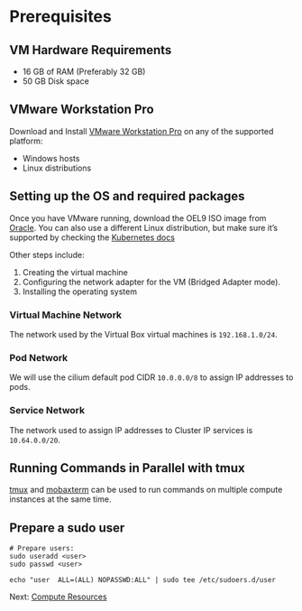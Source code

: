 # Prerequisites

## VM Hardware Requirements

- 16 GB of RAM (Preferably 32 GB)
- 50 GB Disk space

## VMware Workstation Pro

Download and Install [VMware Workstation Pro](https://www.vmware.com/products/workstation-pro/workstation-pro-evaluation.html) on any of the supported platform:

 - Windows hosts
 - Linux distributions


## Setting up the OS and required packages
Once you have VMware running, download the OEL9 ISO image from
[Oracle](https://edelivery.oracle.com/osdc/faces/Home.jspx). You can also use a different Linux distribution, but
make sure it’s supported by checking the [Kubernetes docs](http://kubernetes.io)

Other steps include:
1. Creating the virtual machine
2. Configuring the network adapter for the VM (Bridged Adapter mode). 
3. Installing the operating system

### Virtual Machine Network

The network used by the Virtual Box virtual machines is `192.168.1.0/24`.


### Pod Network

We will use the cilium default pod CIDR `10.0.0.0/8` to assign IP addresses to pods.


### Service Network

The network used to assign IP addresses to Cluster IP services is `10.64.0.0/20`.


## Running Commands in Parallel with tmux

[tmux](https://github.com/tmux/tmux/wiki) and [mobaxterm](https://mobaxterm.mobatek.net/) can be used to run commands on multiple compute instances at the same time.


## Prepare a sudo user
```shell
# Prepare users:
sudo useradd <user>
sudo passwd <user>

echo "user  ALL=(ALL) NOPASSWD:ALL" | sudo tee /etc/sudoers.d/user
```


Next: [Compute Resources](02-compute-resources.md)
